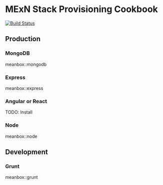 # MExN Stack Provisioning Cookbook

[![Build Status](https://travis-ci.org/davideugenepratt/meanbox.svg?branch=master)](https://travis-ci.org/davideugenepratt/meanbox)

## Production

### MongoDB

meanbox::mongodb

### Express

meanbox::express

### Angular or React

TODO: Install

### Node

meanbox::node

## Development

### Grunt

meanbox::grunt
